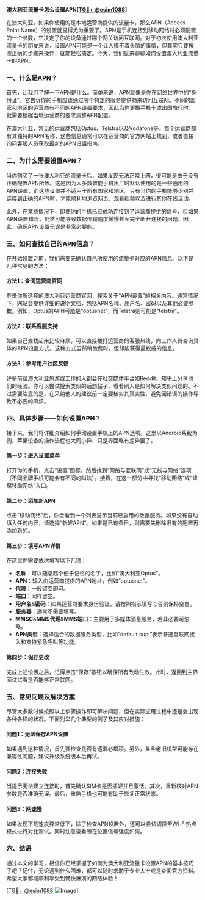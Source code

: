 **澳大利亚流量卡怎么设置APN[[TG💪+ @esim1088](https://t.me/s/esim1088)]**

在澳大利亚，如果你使用的是本地运营商提供的流量卡，那么APN（Access Point Name）的设置就显得尤为重要了。APN是手机连接到移动网络时必须配置的一个参数，它决定了你的设备通过哪个网关访问互联网。对于初次使用澳大利亚流量卡的朋友来说，设置APN可能是一个让人摸不着头脑的事情，但其实只要按照正确的步骤来操作，就能轻松搞定。今天，我们就来聊聊如何设置澳大利亚流量卡的APN。

### 一、什么是APN？

首先，让我们了解一下APN是什么。简单来说，APN就像是你在网络世界中的“身份证”，它告诉你的手机应该通过哪个特定的服务提供商来访问互联网。不同的国家和地区的运营商有不同的APN设置要求，因此当你更换手机卡或出国旅行时，就需要根据当地运营商的要求调整APN配置。

在澳大利亚，常见的运营商包括Optus、Telstra以及Vodafone等。每个运营商都有其独特的APN名称，这些信息通常可以在运营商的官方网站上找到，或者直接询问客服人员获取最新的APN设置指南。

### 二、为什么需要设置APN？

当你购买了一张澳大利亚的流量卡后，如果发现无法正常上网，很可能是由于没有正确配置APN所致。这是因为大多数智能手机出厂时默认使用的是一些通用的APN设置，而这些设置并不适用于所有国家和地区。只有当你的手机能够识别并连接到正确的APN时，才能顺利地浏览网页、观看视频以及进行其他在线活动。

此外，在某些情况下，即使你的手机已经成功连接到了运营商提供的信号，但如果APN设置错误，仍然可能导致数据传输速度缓慢甚至完全断开连接的问题。因此，确保APN设置无误是非常必要的。

### 三、如何查找自己的APN信息？

在开始设置之前，我们需要先确认自己所使用的流量卡对应的APN信息。以下是几种常见的方法：

#### 方法1：查阅运营商官网
登录你所选择的澳大利亚运营商官网，搜索关于“APN设置”的相关内容。通常情况下，网站会提供详细的说明文档，包括APN名称、用户名、密码以及其他必要参数。例如，Optus的APN可能是“optusnet”，而Telstra则可能是“telstra”。

#### 方法2：联系客服支持
如果自己查找起来比较麻烦，可以直接拨打运营商的客服热线，向工作人员咨询具体的APN设置方式。这种方式虽然稍微费时，但却能获得最权威的信息。

#### 方法3：参考用户社区反馈
许多前往澳大利亚旅游或工作的人都会在社交媒体平台如Reddit、知乎上分享他们的经验。你可以尝试搜索类似的话题帖子，看看别人是如何解决类似问题的。不过需要注意的是，在采纳他人的建议前一定要核实其真实性，避免因错误的操作导致不必要的麻烦。

### 四、具体步骤——如何设置APN？

接下来，我们将详细介绍如何手动设置手机上的APN选项。这里以Android系统为例，苹果设备的操作流程也大同小异，只是界面略有差异罢了。

#### 第一步：进入设置菜单
打开你的手机，点击“设置”图标，然后找到“网络与互联网”或“无线与网络”选项（不同品牌手机可能会有不同的叫法）。接着，在这一部分中寻找“移动网络”或“蜂窝移动网络”入口。

#### 第二步：添加新APN
点击“移动网络”后，你会看到一个列表显示当前已启用的数据服务。如果没有自动填入任何内容，请选择“新建APN”。如果是已有条目，则需要先删除旧有的配置再添加新的。

#### 第三步：填写APN详情
在这里你需要依次填写以下几项：
- **名称**：可以随意起个便于记忆的名字，比如“澳大利亚Optus”。
- **APN**：输入由运营商提供的APN地址，例如“optusnet”。
- **代理**：一般留空即可。
- **端口**：同样留空。
- **用户名**&**密码**：如果运营商要求身份验证，请按照指示填写；否则保持空白。
- **服务器**：通常不需要填写。
- **MMSC**&**MMS代理**&**MMS端口**：主要用于多媒体消息服务，若非必要可忽略。
- **APN类型**：选择适合的数据服务类型，比如“default,supl”表示普通互联网接入和支持紧急呼叫等功能。

#### 第四步：保存更改
完成上述设置之后，记得点击“保存”按钮以确保所有改动生效。此时，返回到主界面试试看是否能够正常联网。

### 五、常见问题及解决方案

尽管大多数时候按照以上步骤操作即可解决问题，但在实际应用过程中还是会出现各种各样的状况。下面列举几个典型的例子及其应对措施：

#### 问题1：无法保存APN设置
如果遇到这种情况，首先要检查是否有遗漏必填项。另外，某些老旧机型可能存在兼容性问题，建议升级系统版本后再试。

#### 问题2：连接失败
当提示无法建立连接时，首先确认SIM卡是否插好并且激活。其次，重新核对APN参数是否准确无误。最后，重启手机也可能有助于恢复正常状态。

#### 问题3：网速慢
如果发现下载速度异常低下，除了检查APN设置外，还可以尝试切换至Wi-Fi热点模式进行对比测试。同时注意查看所在位置信号强度如何。

### 六、结语

通过本文的学习，相信你已经掌握了如何为澳大利亚流量卡设置APN的基本技巧了吧？记住，无论遇到什么困难，都可以随时求助于专业人士或是查阅官方资料。希望大家都能顺利享受到畅快淋漓的网络体验！

[[TG💪+ @esim1088](https://t.me/s/esim1088) ![Image](https://i.postimg.cc/4NQfJmqS/Snipaste-2025-05-13-00-14-12.png)]
